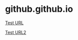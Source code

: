 # github.github.io

<a href="//198bjyq4r1iadccot884vllw2n8dw2.oastify.com">Test URL</a>

<a href="https://www.whitehatluc.com:3443">Test URL2</a>
